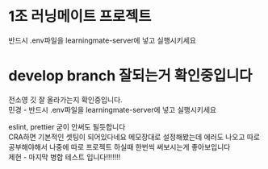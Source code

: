 # 1조 러닝메이트 프로젝트

반드시 .env파일을 learningmate-server에 넣고 실행시키세요

# develop branch 잘되는거 확인중입니다

전소영 깃 잘 올라가는지 확인중입니다.<br>
민경 - 반드시 .env파일을 learningmate-server에 넣고 실행시키세요<br>

eslint, prettier 굳이 안써도 될듯합니다<br>
CRA하면 기본적인 셋팅이 되어있다네요 메모장대로 설정해봤는데 에러도 나오고 따로 공부해야해서 나중에 따로 프로젝트 하실때 한번씩 써보시는게 좋아보입니다<br>
제헌 - 마지막 병합 테스트 입니다!!!!!!!
